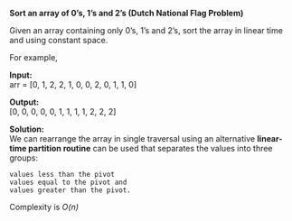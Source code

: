 **Sort an array of 0’s, 1’s and 2’s (Dutch National Flag Problem)**

Given an array containing only 0’s, 1’s and 2’s, sort the array in linear time and using constant space.

For example,

**Input:**  
arr = [0, 1, 2, 2, 1, 0, 0, 2, 0, 1, 1, 0]  

**Output:**  
[0, 0, 0, 0, 0, 1, 1, 1, 1, 2, 2, 2]

**Solution:**  
We can rearrange the array in single traversal using an alternative <strong>linear-time partition routine</strong> can be used that separates the values into three groups:

    values less than the pivot
    values equal to the pivot and
    values greater than the pivot.
    
Complexity is _O(n)_
